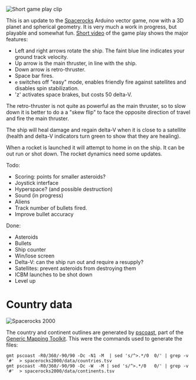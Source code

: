 ![Short game play clip ](https://j.gifs.com/k54QOE.gif)

This is an update to the [Spacerocks](https://trmm.net/Spacerocks)
Arduino vector game, now with a 3D planet and spherical geometry.
It is very much a work in progress, but playable and somewhat fun.
[Short video](https://www.youtube.com/watch?v=84LSe9Srnpw) of the
game play shows the major features:

* Left and right arrows rotate the ship. The faint blue line indicates your ground track velocity.
* Up arrow is the main thruster, in line with the ship.
* Down arrow is retro-thruster.
* Space bar fires.
* `e` switches off "easy" mode, enables friendly fire against satellites and disables spin stabilization.
* 'z' activates space brakes, but costs 50 delta-V.

The retro-thruster is not quite as powerful as the main thruster,
so to slow down it is better to do a a "skew flip" to face the opposite
direction of travel and fire the main thruster.

The ship will heal damage and regain delta-V when it is close to a
satellite (health and delta-V indicators turn green to show that they
are healing).

When a rocket is launched it will attempt to home in on the ship.
It can be out run or shot down.  The rocket dynamics need some updates.



Todo:

* Scoring: points for smaller asteroids?
* Joystick interface
* Hyperspace? (and possible destruction)
* Sound (in progress)
* Aliens
* Track number of bullets fired.
* Improve bullet accuracy

Done:

* Asteroids
* Bullets
* Ship counter
* Win/lose screen
* Delta-V: can the ship run out and require a resupply?
* Satellites: prevent asteroids from destroying them
* ICBM launches to be shot down
* Level up

Country data
===
![Spacerocks 2000](https://farm5.staticflickr.com/4187/34458961716_5eedc9c024_z_d.jpg)

The country and continent outlines are generated by [pscoast](http://gmt.soest.hawaii.edu/doc/latest/pscoast.html), part of the [Generic Mapping Toolkit](http://gmt.soest.hawaii.edu/home).
This were the commands used to generate the files:

```
gmt pscoast -R0/360/-90/90 -Dc -N1 -M  | sed 's/^>.*/0	0/' | grep -v '#'  > spacerocks2000/data/countries.tsv
gmt pscoast -R0/360/-90/90 -Dc -W  -M | sed 's/^>.*/0	0/' | grep -v '#'  > spacerocks2000/data/continents.tsv
```
